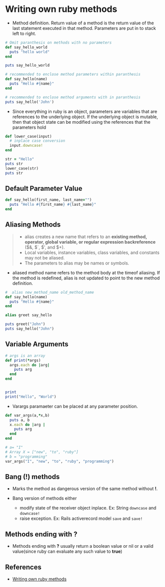 # Writing own ruby methods

* Method definition. Return value of a method is the return value of the last statement executed in that method. Parameters are put in to stack left to right.

~~~ruby
# Omit paranthesis on methods with no parameters
def say_hello_world
  puts "hello world"
end

puts say_hello_world

# recommended to enclose method parameters within paranthesis
def say_hello(name)
  puts "Hello #{name}"
end

# recommended to enclose method arguments with in paranthesis
puts say_hello('John')

~~~

* Since everything in ruby is an object, parameters are variables that are references to the underlying object. If the underlying object is mutable, then that object state can be modified using the references that the parameters hold

~~~ruby
def lower_case(input)
  # inplace case conversion
  input.downcase!
end

str = "Hello"
puts str
lower_case(str)
puts str
~~~

## Default Parameter Value

~~~ruby
def say_hello(first_name, last_name="")
  puts "Hello #{first_name} #{last_name}"
end
~~~

## Aliasing Methods

> * alias creates a new name that refers to an **existing method, operator, global variable, or regular expression backreference** ($&, $`, $', and $+).
> * Local variables, instance variables, class variables, and constants may not be aliased.
> * The parameters to alias may be names or symbols.

* aliased method name refers to the method body at the timeof aliasing. If the method is redefined, alias is not updated to point to the new method definition.

~~~ruby
#  alias new_method_name old_method_name
def say_hello(name)
  puts "Hello #{name}"
end

alias greet say_hello

puts greet("John")
puts say_hello("John")
~~~

## Variable Arguments

~~~ruby
# args is an array
def print(*args)
  args.each do |arg|
    puts arg
  end
end


print
print("Hello", "World")
~~~

* Varargs paramaeter can be placed at any parameter position.

~~~ruby
def var_args(a,*x,b)
  puts a, b
  x.each do |arg |
    puts arg
  end
end

# a= "I"
# Array X = ["new", "to", "ruby"]
# b = "programming"
var_args("I", "new", "to", "ruby", "programming")
~~~

## Bang (!) methods

* Marks the method as dangerous version of the same method without **!**.

* Bang version of methods either

  * modify state of the receiver object inplace. Ex: String `downcase` and `downcase!`
  * raise exception. Ex: Rails activerecord model `save` and `save!`

## Methods ending with **?**

* Methods ending with **?** usually return a boolean value or nil or a valid value(since ruby can evaluate any such value to **true**)

## References

* [Writing own ruby methods](http://rubylearning.com/satishtalim/writing_own_ruby_methods.html)
